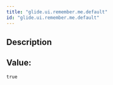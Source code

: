 ```yaml
---
title: "glide.ui.remember.me.default"
id: "glide.ui.remember.me.default"
---
```

## Description



## Value: 
```
true
```